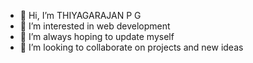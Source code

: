 - 👋 Hi, I’m THIYAGARAJAN P G
- 👀 I’m interested in web development
- 🌱 I’m always hoping to update myself
- 💞️ I’m looking to collaborate on projects and new ideas


<!---
pgthiyagarajan/pgthiyagarajan is a ✨ special ✨ repository because its `README.md` (this file) appears on your GitHub profile.
You can click the Preview link to take a look at your changes.
--->
